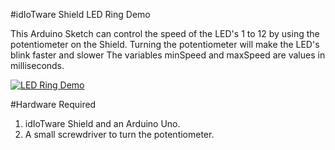 #idIoTware Shield LED Ring Demo

This Arduino Sketch can control the speed of the LED's 1 to 12 by using the potentiometer on the Shield.
Turning the potentiometer will make the LED's blink faster and slower
The variables minSpeed and maxSpeed are values in milliseconds.

[![LED Ring Demo](http://img.youtube.com/vi/NEE72VXsWSE/0.jpg)](https://www.youtube.com/watch?v=NEE72VXsWSE)

#Hardware Required
1. idIoTware Shield and an Arduino Uno.
2. A small screwdriver to turn the potentiometer.
